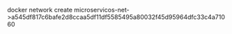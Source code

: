 docker network create microservicos-net->a545df817c6bafe2d8ccaa5df11df5585495a80032f45d95964dfc33c4a71060

<!-- docker network inspect microservicos-net -->

<!-- docker-compose up -d --no-deps --build web


  O que este comando faz:


   * docker-compose up -d: Inicia os serviços em segundo plano.
   * --no-deps: Não inicia os serviços dos quais o web depende (como o db), pois eles já estão rodando.
   * --build: Força a reconstrução da imagem do serviço web, garantindo que as novas variáveis de ambiente sejam incluídas.
   * web: Especifica que apenas o serviço web deve ser recriado. -->

<!-- apt update -->
<!-- apt-get install iputils-ping -->
